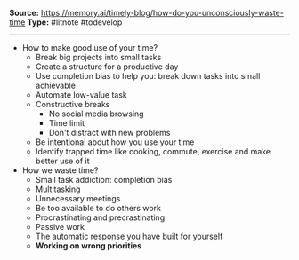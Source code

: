 ---
---
**Source:**  https://memory.ai/timely-blog/how-do-you-unconsciously-waste-time
**Type:** #litnote #todevelop 

----
- How to make good use of your time?
	- Break big projects into small tasks
	- Create a structure for a productive day
	- Use completion bias to help you: break down tasks into small achievable
	- Automate low-value task
	- Constructive breaks
		- No social media browsing
		- Time limit
		- Don't distract with new problems
	- Be intentional about how you use your time
	- Identify trapped time like cooking, commute, exercise and make better use of it
- How we waste time?
	- Small task addiction: completion bias
	- Multitasking
	- Unnecessary meetings
	- Be too available to do others work
	- Procrastinating and precrastinating
	- Passive work
	- The automatic response you have built for yourself
	- **Working on wrong priorities**